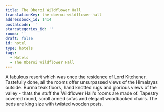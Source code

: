 ```yaml
---
title: The Oberoi Wildflower Hall
translationKey: the-oberoi-wildflower-hall
addressbook_id: 1414
postalcode: ''
starcategories_id: ''
rooms: ''
draft: false
id: hotel
type: hotels
tags:
  - Hotels
  - The Oberoi Wildflower Hall
---
```

A fabulous resort which was once the residence of Lord Kitchener. Tastefully done, all the rooms offer unsurpassed views of the Himalayas outside. Burma teak floors, hand knotted rugs and glorious views of the valley - thats the stuff the Wildflower Hall's rooms are made of. Tapestry covered round, scroll armed sofas and elegant woodbacked chairs. The beds are king size with twisted wooden posts. 